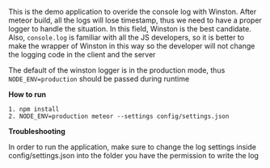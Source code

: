 This is the demo application to overide the console log with Winston. After meteor build, all the logs will lose timestamp, thus we need to have a proper logger to handle the situation. In this field, Winston is the best candidate. Also, `console.log` is familiar with all the JS developers, so it is better to make the wrapper of Winston in this way so the developer will not change the logging code in the client and the server

The default of the winston logger is in the production mode, thus `NODE_ENV=production` should be passed during runtime 

**How to run**

    1. npm install
    2. NODE_ENV=production meteor --settings config/settings.json

**Troubleshooting**

In order to run the application, make sure to change the log settings inside config/settings.json into the folder you have the permission to write the log


